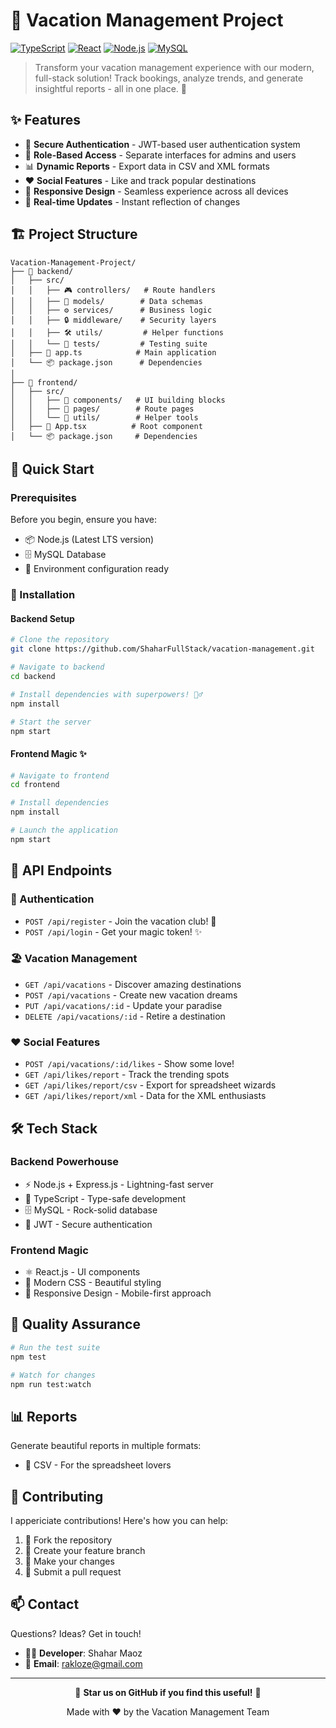 # 🌴 Vacation Management Project

[![TypeScript](https://img.shields.io/badge/TypeScript-007ACC?style=for-the-badge&logo=typescript&logoColor=white)](https://www.typescriptlang.org/)
[![React](https://img.shields.io/badge/React-20232A?style=for-the-badge&logo=react&logoColor=61DAFB)](https://reactjs.org/)
[![Node.js](https://img.shields.io/badge/Node.js-339933?style=for-the-badge&logo=nodedotjs&logoColor=white)](https://nodejs.org/)
[![MySQL](https://img.shields.io/badge/MySQL-005C84?style=for-the-badge&logo=mysql&logoColor=white)](https://www.mysql.com/)

> Transform your vacation management experience with our modern, full-stack solution! Track bookings, analyze trends, and generate insightful reports - all in one place. 🚀

## ✨ Features

- 🔐 **Secure Authentication** - JWT-based user authentication system
- 👥 **Role-Based Access** - Separate interfaces for admins and users
- 📊 **Dynamic Reports** - Export data in CSV and XML formats
- ❤️ **Social Features** - Like and track popular destinations
- 📱 **Responsive Design** - Seamless experience across all devices
- 🎯 **Real-time Updates** - Instant reflection of changes

## 🏗️ Project Structure

```
Vacation-Management-Project/
├── 🔧 backend/
│   ├── src/
│   │   ├── 🎮 controllers/   # Route handlers
│   │   ├── 📝 models/        # Data schemas
│   │   ├── ⚙️ services/      # Business logic
│   │   ├── 🔒 middleware/    # Security layers
│   │   ├── 🛠️ utils/         # Helper functions
│   │   └── 🧪 tests/         # Testing suite
│   ├── 📱 app.ts            # Main application
│   └── 📦 package.json      # Dependencies
│
├── 🎨 frontend/
│   ├── src/
│   │   ├── 🧩 components/   # UI building blocks
│   │   ├── 📄 pages/        # Route pages
│   │   └── 🔧 utils/        # Helper tools
│   ├── 🎯 App.tsx          # Root component
│   └── 📦 package.json     # Dependencies
```

## 🚀 Quick Start

### Prerequisites

Before you begin, ensure you have:
- 📦 Node.js (Latest LTS version)
- 🗄️ MySQL Database
- 🔑 Environment configuration ready

### 🔧 Installation

#### Backend Setup
```bash
# Clone the repository
git clone https://github.com/ShaharFullStack/vacation-management.git

# Navigate to backend
cd backend

# Install dependencies with superpowers! 🦸‍♂️
npm install

# Start the server
npm start
```

#### Frontend Magic ✨
```bash
# Navigate to frontend
cd frontend

# Install dependencies
npm install

# Launch the application
npm start
```

## 🔌 API Endpoints

### 🔐 Authentication
- `POST /api/register` - Join the vacation club! 🎉
- `POST /api/login` - Get your magic token! ✨

### 🏖️ Vacation Management
- `GET /api/vacations` - Discover amazing destinations
- `POST /api/vacations` - Create new vacation dreams
- `PUT /api/vacations/:id` - Update your paradise
- `DELETE /api/vacations/:id` - Retire a destination

### ❤️ Social Features
- `POST /api/vacations/:id/likes` - Show some love!
- `GET /api/likes/report` - Track the trending spots
- `GET /api/likes/report/csv` - Export for spreadsheet wizards
- `GET /api/likes/report/xml` - Data for the XML enthusiasts

## 🛠️ Tech Stack

### Backend Powerhouse
- ⚡ Node.js + Express.js - Lightning-fast server
- 📘 TypeScript - Type-safe development
- 🗄️ MySQL - Rock-solid database
- 🔐 JWT - Secure authentication

### Frontend Magic
- ⚛️ React.js - UI components
- 🎨 Modern CSS - Beautiful styling
- 📱 Responsive Design - Mobile-first approach

## 🧪 Quality Assurance

```bash
# Run the test suite
npm test

# Watch for changes
npm run test:watch
```

## 📊 Reports

Generate beautiful reports in multiple formats:
- 📑 CSV - For the spreadsheet lovers

## 🤝 Contributing

I appericiate contributions! Here's how you can help:
1. 🍴 Fork the repository
2. 🌿 Create your feature branch
3. 💫 Make your changes
4. 🚀 Submit a pull request

## 📫 Contact

Questions? Ideas? Get in touch!
- 👨‍💻 **Developer**: Shahar Maoz
- 📧 **Email**: [rakloze@gmail.com](mailto:rakloze@gmail.com)

---

<div align="center">

🌟 **Star us on GitHub if you find this useful!** 🌟

Made with ❤️ by the Vacation Management Team

</div>
